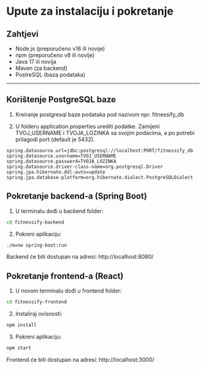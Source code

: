 # Upute za instalaciju i pokretanje

## Zahtjevi

- Node.js (preporučeno v16 ili novije)
- npm (preporučeno v8 ili novije)
- Java 17 ili novija
- Maven (za backend)
- PostreSQL (baza podataka)

---
## Korištenje PostgreSQL baze
1. Kreiranje postgresql baze podataka pod nazivom npr. fitnessify_db
   
2. U folderu application.properties urediti podatke. Zamijeni TVOJ_USERNAME i TVOJA_LOZINKA sa svojim podacima, a po potrebi prilagodi port (default je 5432).
   
```
spring.datasource.url=jdbc:postgresql://localhost:PORT/fitnessify_db
spring.datasource.username=TVOJ_USERNAME
spring.datasource.password=TVOJA_LOZINKA
spring.datasource.driver-class-name=org.postgresql.Driver
spring.jpa.hibernate.ddl-auto=update
spring.jpa.database-platform=org.hibernate.dialect.PostgreSQLDialect
```

## Pokretanje backend-a (Spring Boot)

1. U terminalu dođi u backend folder:
```bash
cd fitnessify-backend
```

2. Pokreni aplikaciju:
```bash
./mvnw spring-boot:run
```

Backend će biti dostupan na adresi: http://localhost:8080/

## Pokretanje frontend-a (React)
1. U novom terminalu dođi u frontend folder:
```bash
cd fitnessify-frontend
```
2. Instaliraj ovisnosti:
```bash
npm install
```
3. Pokreni aplikaciju:
```bash
npm start
```
Frontend će biti dostupan na adresi: http://localhost:3000/